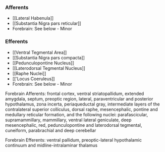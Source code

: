 ### Afferents
- [[Lateral Habenula]]
- [[Substantia Nigra pars reticular]]
- Forebrain: See below - Minor
### Efferents
- [[Ventral Tegmental Area]]
- [[Substantia Nigra pars compacta]]
- [[Pedunculopontine Nucleus]]
- [[Laterodorsal Tegmental Nucleus]]
- [[Raphe Nuclei]]
- [['Locus Coeruleus]]
- Forebrain: See below - Minor


Forebrain Afferents: frontal cortex, ventral striatopallidum, extended amygdala, septum, preoptic region, lateral, paraventricular and posterior hypothalamus, zona incerta, periaqueductal gray, intermediate layers of the contralateral superior colliculus, dorsal raphe, mesencephalic, pontine and medullary reticular formation, and the following nuclei: parafascicular, supramammillary, mammillary, ventral lateral geniculate, deep mesencephalic, red, pedunculopontine and laterodorsal tegmental, cuneiform, parabrachial and deep cerebellar

Forebrain Efferents: ventral pallidum, preoptic-lateral hypothalamic continuum and midline-intralaminar thalamus